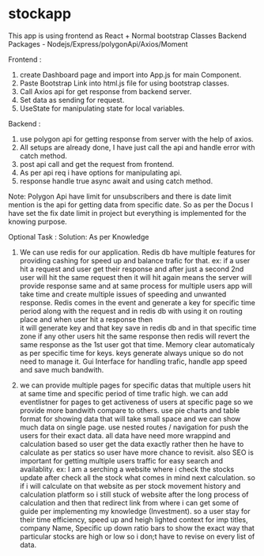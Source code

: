 # stockapp

This app is using frontend as React + Normal bootstrap Classes
Backend Packages -  Nodejs/Express/polygonApi/Axios/Moment

Frontend :
1. create Dashboard page and import into App.js for main Component.
2. Paste Bootstrap Link into html.js file for using bootstrap classes.
3. Call Axios api for get response from backend server.
4. Set data as sending for request.
5. UseState for manipulating state for local variables.

Backend :
1. use polygon api for getting response from server with the help of axios.
2. All setups are already done, I have just call the api and handle error with catch method.
3. post api call and get the request from frontend.
4. As per api req i have options for manipulating api.
5. response handle true async await and using catch method.


Note: Polygon Api have limit for unsubscribers and there is date limit mention is the api for getting data from specific date. 
      So as per the Docus I have set the fix date limit in project but everything is implemented for the knowing purpose.


Optional Task : 
Solution: As per Knowledge
1. We can use redis for our application. Redis db have multiple features for providing cashing for speed up and balance trafic for that.
ex:
     if a user hit a request and user get their response and after just a second 2nd user will hit the same request then it will hit again means
     the server will provide response same and at same process for multiple users app will take time and create multiple issues of speeding and unwanted response.
      Redis comes in the event and generate a key for specific time period along with the request and in redis db with using it on routing place and when user hit a response then  
      it will generate key and that key save in redis db and in that specific time zone if any other users hit the same response then redis will revert the same response as the 1st user got that time.
      Memory clear automaticaly as per specific time for keys.
      keys generate always unique so do not need to manage it.
      Gui Interface for handling trafic, handle app speed and save much bandwith.

2. we can provide multiple pages for specific datas that multiple users hit at same time and specific period of time trafic high. we can add eventlistner for pages to get activeness of 
users at specific page so we provide more bandwith compare to others. 
use pie charts and table format for showing data that will take small space and we can show much data on single page.
use nested routes / navigation for push the users for their exact data. 
all data have need more wrappind and calculation based so user get the data exactly rather then he have to calculate as per statics so user have more chance to revisit.
also SEO is important for getting multiple users traffic for easy search and availablity.
ex: I am a serching a website where i check the stocks update after check all the stock what comes in mind next calculation. so if i will calculate on that website as per stock movement history and calculation platform so i still stuck of website after the long process of calculation and then that redirect link from where i can get some of guide per implementing my knowledge (Investment). so a user stay for their time efficiency, speed up and heigh lighted context for imp titles, company Name, Specific up down ratio bars to show the exact way that particular stocks are high or low so i don;t have to revise on every list of data.      

